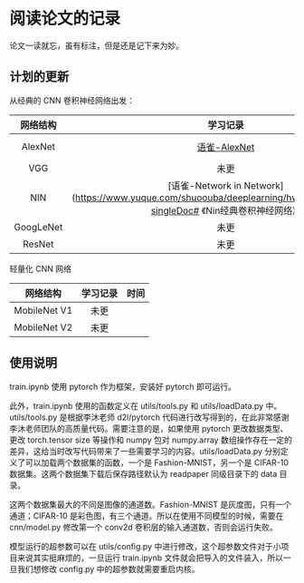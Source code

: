 # 阅读论文的记录

论文一读就忘，虽有标注，但是还是记下来为妙。

## 计划的更新

从经典的 CNN 卷积神经网络出发：

| 网络结构 |                                                         学习记录                                                         | 时间       |
| :-------: | :----------------------------------------------------------------------------------------------------------------------: | ---------- |
|  AlexNet  |                      [语雀-AlexNet](https://www.yuque.com/shuoouba/deeplearning/syg020gvb5m1c2k9 "None")                      | 2022-12-18 |
|    VGG    |                                                           未更                                                           |            |
|    NIN    | [语雀-Network in Network](https://www.yuque.com/shuoouba/deeplearning/hwp2vtzcn5oo0abm?singleDoc# 《Nin经典卷积神经网络》)  | 2023-03-02 |
| GoogLeNet |                                                           未更                                                           |            |
|  ResNet  |                                                           未更                                                           |            |

轻量化 CNN 网络

|   网络结构   | 学习记录 | 时间 |
| :----------: | :------: | ---- |
| MobileNet V1 |   未更   |      |
| MobileNet V2 |   未更   |      |

## 使用说明

train.ipynb 使用 pytorch 作为框架，安装好 pytorch 即可运行。

此外，train.ipynb 使用的函数定义在 utils/tools.py 和 utils/loadData.py 中。utils/tools.py 是根据李沐老师 d2l/pytorch 代码进行改写得到的，在此非常感谢李沐老师团队的高质量代码。需要注意的是，如果使用 pytorch 更改数据类型、更改 torch.tensor size 等操作和 numpy 包对 numpy.array 数组操作存在一定的差异，这给当时改写代码带来了一些需要学习的内容。utils/loadData.py 分别定义了可以加载两个数据集的函数，一个是 Fashion-MNIST，另一个是 CIFAR-10 数据集。这两个数据集下载后保存路径默认为 readpaper 同级目录下的 data 目录。

这两个数据集最大的不同是图像的通道数。Fashion-MNIST 是灰度图，只有一个通道；CIFAR-10 是彩色图，有三个通道。所以在使用不同模型的时候，需要在 cnn/model.py 修改第一个 conv2d 卷积层的输入通道数，否则会运行失败。

模型运行的超参数可以在 utils/config.py 中进行修改，这个超参数文件对于小项目来说其实挺麻烦的，一旦运行 train.ipynb 文件就会把导入的文件装入，所以一旦我们想修改 config.py 中的超参数就需要重启内核。
